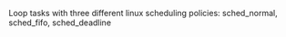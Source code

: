 Loop tasks with three different linux scheduling policies: sched_normal, sched_fifo, sched_deadline
